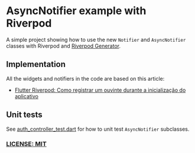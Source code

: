 # AsyncNotifier example with Riverpod

A simple project showing how to use the new `Notifier` and `AsyncNotifier` classes with Riverpod and [Riverpod Generator](https://pub.dev/packages/riverpod_generator).

## Implementation

All the widgets and notifiers in the code are based on this article:

- [Flutter Riverpod: Como registrar um ouvinte durante a inicialização do aplicativo](https://capsistema.com.br/index.php/2023/09/26/flutter-riverpod-como-registrar-um-ouvinte-durante-a-inicializacao-do-aplicativo/)

## Unit tests

See [auth_controller_test.dart](test/auth_controller_test.dart) for how to unit test `AsyncNotifier` subclasses.

### [LICENSE: MIT](LICENSE.md)
